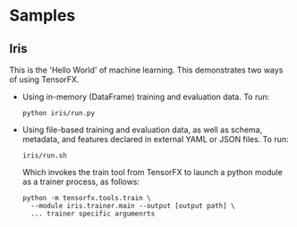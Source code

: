 # Samples

## Iris

This is the 'Hello World' of machine learning. This demonstrates two ways of
using TensorFX.

* Using in-memory (DataFrame) training and evaluation data. To run:

      python iris/run.py

* Using file-based training and evaluation data, as well as schema, metadata,
  and features declared in external YAML or JSON files. To run:

      iris/run.sh

  Which invokes the train tool from TensorFX to launch a python module as a
  trainer process, as follows:

      python -m tensorfx.tools.train \
        --module iris.trainer.main --output [output path] \
        ... trainer specific argumenrts


